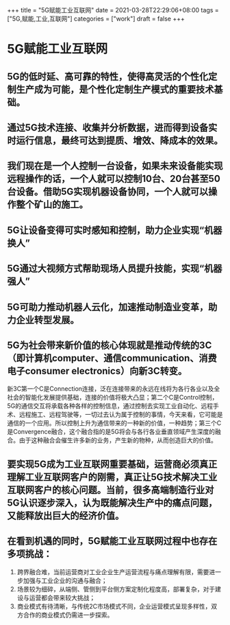 +++
title = "5G赋能工业互联网"
date = 2021-03-28T22:29:06+08:00
tags = ["5G,赋能,工业,互联网"]
categories = ["work"]
draft = false
+++

# 5G赋能工业互联网

## 5G的低时延、高可靠的特性，使得高灵活的个性化定制生产成为可能，是个性化定制生产模式的重要技术基础。

## 通过5G技术连接、收集并分析数据，进而得到设备实时运行信息，最终可达到提质、增效、降成本的效果。

## 我们现在是一个人控制一台设备，如果未来设备能实现远程操作的话，一个人就可以控制10台、20台甚至50台设备。借助5G实现机器设备协同，一个人就可以操作整个矿山的施工。

## 5G让设备变得可实时感知和控制，助力企业实现“机器换人”

## 5G通过大视频方式帮助现场人员提升技能，实现“机器强人”

## 5G可助力推动机器人云化，加速推动制造业变革，助力企业转型发展。

## 5G为社会带来新价值的核心体现就是推动传统的3C（即计算机computer、通信communication、消费电子consumer electronics）向新3C转变。
新3C第一个C是Connection连接，泛在连接带来的永远在线将为各行各业以及全社会的智能化发展提供基础，连接的价值将极大凸显；第二个C是Control控制，5G的通信交互将承载各种各样的控制信息，通过控制去实现工业自动化、远程手术、远程施工、远程驾驶等，一切过去认为属于控制的事情，今天来看，它可能是通信的一个应用。所以控制上升为通信带来的一种新的价值，一种趋势；第三个C是Convergence融合，这个融合指的是5G将会与各行各业垂直领域产生深度的融合。由于这种融合会催生许多新的业务，产生新的物种，从而创造巨大的价值。

## 要实现5G成为工业互联网重要基础，运营商必须真正理解工业互联网客户的刚需，真正让5G技术解决工业互联网客户的核心问题。当前，很多高端制造行业对5G认识逐步深入，认为既能解决生产中的痛点问题，又能释放出巨大的经济价值。

## 在看到机遇的同时，5G赋能工业互联网过程中也存在多项挑战：
1. 跨界融合难，当前运营商对工业企业生产运营流程与痛点理解有限，需要进一步加强与工业企业的沟通与融合；
2. 场景较为细碎，从端侧、管侧到平台侧方案定制化程度高，部署复杂，对于建设与运营都会带来较大挑战；
3. 商业模式有待清晰，与传统2C市场模式不同，企业运营模式呈现多样性，双方合作的商业模式仍需进一步探索。